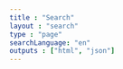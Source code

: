 ```yaml
---
title : "Search"
layout : "search"
type : "page"
searchLanguage: "en"
outputs : ["html", "json"]
---
```


